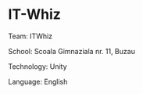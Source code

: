 # IT-Whiz

Team: ITWhiz

School: Scoala Gimnaziala nr. 11, Buzau

Technology: Unity

Language: English
